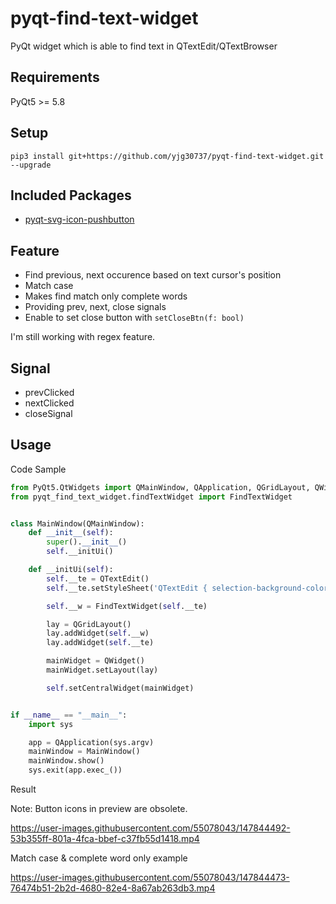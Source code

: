 # pyqt-find-text-widget
PyQt widget which is able to find text in QTextEdit/QTextBrowser

## Requirements
PyQt5 >= 5.8

## Setup
```
pip3 install git+https://github.com/yjg30737/pyqt-find-text-widget.git --upgrade
```

## Included Packages
* <a href="https://github.com/yjg30737/pyqt-svg-icon-pushbutton.git">pyqt-svg-icon-pushbutton</a>

## Feature
* Find previous, next occurence based on text cursor's position
* Match case
* Makes find match only complete words
* Providing prev, next, close signals
* Enable to set close button with ```setCloseBtn(f: bool)```

I'm still working with regex feature.

## Signal
* prevClicked
* nextClicked
* closeSignal

## Usage
Code Sample
```python
from PyQt5.QtWidgets import QMainWindow, QApplication, QGridLayout, QWidget, QTextEdit
from pyqt_find_text_widget.findTextWidget import FindTextWidget


class MainWindow(QMainWindow):
    def __init__(self):
        super().__init__()
        self.__initUi()

    def __initUi(self):
        self.__te = QTextEdit()
        self.__te.setStyleSheet('QTextEdit { selection-background-color: lightblue; }') # I wrote this code because color of default selection doesn't stand out in the white textedit screen.

        self.__w = FindTextWidget(self.__te)

        lay = QGridLayout()
        lay.addWidget(self.__w)
        lay.addWidget(self.__te)

        mainWidget = QWidget()
        mainWidget.setLayout(lay)

        self.setCentralWidget(mainWidget)


if __name__ == "__main__":
    import sys

    app = QApplication(sys.argv)
    mainWindow = MainWindow()
    mainWindow.show()
    sys.exit(app.exec_())
```

Result

Note: Button icons in preview are obsolete.

https://user-images.githubusercontent.com/55078043/147844492-53b355ff-801a-4fca-bbef-c37fb55d1418.mp4

Match case & complete word only example

https://user-images.githubusercontent.com/55078043/147844473-76474b51-2b2d-4680-82e4-8a67ab263db3.mp4




